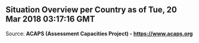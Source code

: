 ## Situation Overview per Country as of Tue, 20 Mar 2018 03:17:16 GMT

Source: **ACAPS (Assessment Capacities Project) - https://www.acaps.org**